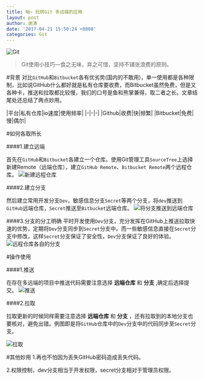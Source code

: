 ```yaml
---
title: 呦~ 玩转Git 多远端的应用
layout: post
author: 谢涛
date: '2017-04-21 15:50:24 +0800'
categories: Git
---
```


![Git](http://upload-images.jianshu.io/upload_images/1319710-556d3532d7de6bbd.jpeg?imageMogr2/auto-orient/strip%7CimageView2/2/w/640)
>Git使用小技巧—食之无味，弃之可惜，坚持不铺张浪费的原则。

#背景
对比``GitHub``和``Bitbucket``各有优劣势(国内的不敢用)，单一使用都是各种限制，比如说GitHub什么都好就是私有仓库要收费，而Bitbucket虽然免费，但是又各种卡，推送和拉取都比较慢，我们的口号是鱼和熊掌兼得，取二者之长。文章结尾处还总结了两点妙用。


|平台|私有仓库|io速度|使用频率|
|-|-|-|
|Github|收费|快|频繁|
|Bitbucket|免费|慢|偶尔|

#如何各取所长

####1.建立远端

首先在``GitHub``和``Bitbucket``各建立一个仓库。使用Git管理工具``SourceTree``上选择新建Remote（远端仓库），建立``GitHub Remote``、``Bitbucket Remote``两个远程仓库。
![新建远程仓库](http://upload-images.jianshu.io/upload_images/1319710-592b6c38229b98cb.png?imageMogr2/auto-orient/strip%7CimageView2/2/w/340)

####2.建立分支

然后建立常用开发分支``Dev``，敏感信息分支``Secret``等两个分支，将``dev``推送到``GitHub``远端仓库，``Secret``推送至``Bitbucket``远端仓库。
![将分支推送到远端仓库](http://upload-images.jianshu.io/upload_images/1319710-5e03f97ef827f67d.png?imageMogr2/auto-orient/strip%7CimageView2/2/w/440)

####3.分支的分工明确
平时开发使用``Dev``分支，充分发挥在GitHub上推送拉取快速的优势，定期将``Dev``分支同步到``Secret``分支中。而一些敏感信息直接在``Secret``分支中修改，这样``Secret``分支保证了安全性，``Dev``分支保证了良好的体验。
![远程仓库各自的分支](http://upload-images.jianshu.io/upload_images/1319710-ef34b5bc8654da77.png?imageMogr2/auto-orient/strip%7CimageView2/2/w/440)

#操作使用

####1.推送

在存在多远端的项目中推送代码需要注意选择 **远端仓库** 和 **分支** ,确定后选择提交。
![推送](http://upload-images.jianshu.io/upload_images/1319710-3dd31d758fa187ba.png?imageMogr2/auto-orient/strip%7CimageView2/2/w/640)

####2.拉取

拉取更新的时候同样需要注意选择 **远端仓库** 和 **分支** ，还有拉取到的本地分支也要核对，避免出错。例图即是将``GitHub``仓库中的``Dev``分支中的代码同步至``Secret``分支。

![拉取](http://upload-images.jianshu.io/upload_images/1319710-77e6fad6d396e452.png?imageMogr2/auto-orient/strip%7CimageView2/2/w/640)


#其他妙用
1.再也不怕因为丢失GitHub密码造成丢失代码。

2.权限控制，dev分支相当于开发权限，secret分支相对于管理员权限。